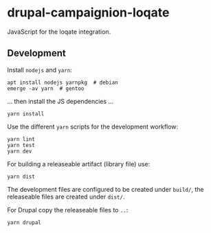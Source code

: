# drupal-campaignion-loqate

JavaScript for the loqate integration.

## Development

Install `nodejs` and `yarn`:

    apt install nodejs yarnpkg  # debian
    emerge -av yarn  # gentoo

… then install the JS dependencies …

    yarn install

Use the different `yarn` scripts for the development workflow:

    yarn lint
    yarn test
    yarn dev

For building a releaseable artifact (library file) use:

    yarn dist

The development files are configured to be created under `build/`, the
releaseable files are created under `dist/`.

For Drupal copy the releaseable files to `..`:

    yarn drupal
